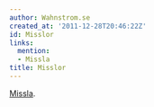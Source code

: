 ```yaml
---
author: Wahnstrom.se
created_at: '2011-12-28T20:46:22Z'
id: Misslor
links:
  mention:
  - Missla
title: Misslor
---
```


[Missla].

  [Missla]: Missla